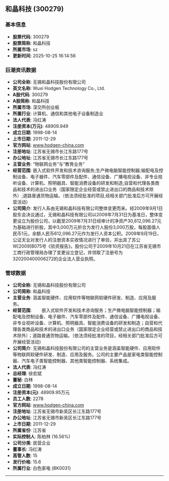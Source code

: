 ## 和晶科技 (300279)

### 基本信息

- **股票代码**: 300279
- **股票简称**: 和晶科技
- **所属市场**: sz
- **更新时间**: 2025-10-25 16:14:56

### 巨潮资讯数据

- **公司全称**: 无锡和晶科技股份有限公司
- **英文名称**: Wuxi Hodgen Technology Co., Ltd.
- **A股代码**: 300279
- **A股简称**: 和晶科技
- **所属市场**: 深交所创业板
- **所属行业**: 计算机、通信和其他电子设备制造业
- **法人代表**: 冯红涛
- **注册资本(万元)**: 48909.949
- **成立日期**: 1998-08-14
- **上市日期**: 2011-12-29
- **官方网站**: www.hodgen-china.com
- **注册地址**: 江苏省无锡市长江东路177号
- **办公地址**: 江苏省无锡市长江东路177号
- **主营业务**: “物联网业务”与“教育业务”
- **经营范围**: 嵌入式软件开发和技术咨询服务;生产微电脑智能控制器;输配电及控制设备、电子器件、汽车零部件及配件、通信设备、广播电视设备、非专业视听设备、计算机、照明器具、智能消费设备的研发和制造;自营和代理各类商品和技术的进出口业务（国家限定企业经营或禁止进出口的商品和技术除外）;道路普通货物运输。（依法须经批准的项目,经相关部门批准后方可开展经营活动）
- **公司简介**: 发行人系由无锡和晶科技有限公司整体变更而来。经2009年9月1日股东会决议通过，无锡和晶科技有限公司以2009年7月31日为基准日，整体变更设立为股份公司，以截至2009年7月31日经审计的净资产30,612,096.27元为基础进行折股，其中3,000万元折合为发行人股份3,000万股，每股面值人民币1元，余额人民币612,096.27元作为发行人资本公积。2009年9月19日，公证天业对发行人的注册资本实收情况进行了审验，并出具了苏公W[2009]B075号《验资报告》。股份公司于2009年10月21日在江苏省无锡市工商行政管理局办理了变更设立登记，并领取了注册号为320200400006272的企业法人营业执照。

### 雪球数据

- **公司全称**: 无锡和晶科技股份有限公司
- **公司简称**: 和晶科技
- **主营业务**: 涵盖智能硬件、应用软件等物联网软硬件研发、制造、应用及服务。
- **经营范围**: 　　嵌入式软件开发和技术咨询服务；生产微电脑智能控制器；输配电及控制设备、电子器件、汽车零部件及配件、通信设备、广播电视设备、非专业视听设备、计算机、照明器具、智能消费设备的研发和制造；自营和代理各类商品和技术的进出口业务（国家限定企业经营或禁止进出口的商品和技术除外）；道路普通货物运输。（依法须经批准的项目，经相关部门批准后方可开展经营活动）
- **公司简介**: 无锡和晶科技股份有限公司的主营业务是涵盖智能硬件、应用软件等物联网软硬件研发、制造、应用及服务。公司的主要产品是家电类智能控制器、汽车电子类智能控制器、其他类智能控制器、系统集成。
- **法人代表**: 冯红涛
- **总经理**: 徐宏斌
- **董秘**: 白林
- **成立日期**: 1998-08-14
- **注册资本(元)**: 48909.95万元
- **员工人数**: 2278
- **官方网站**: www.hodgen-china.com
- **注册地址**: 江苏省无锡市新吴区长江东路177号
- **办公地址**: 江苏省无锡市新吴区长江东路177号
- **上市日期**: 2011-12-29
- **所属省份**: 江苏省
- **实际控制人**: 陈柏林 (16.56%)
- **公司分类**: 民营企业
- **董事长**: 冯红涛
- **高管人数**: 15
- **发行价格**: 15.6
- **所属行业**: 白色家电 (BK0031)

---